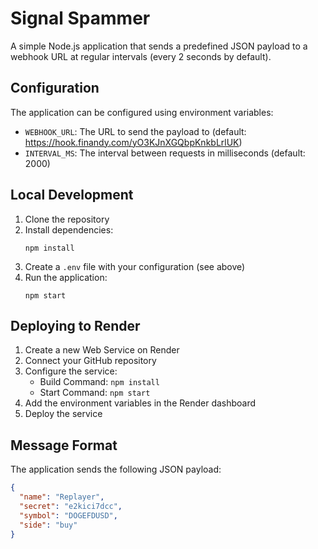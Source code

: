 # Signal Spammer

A simple Node.js application that sends a predefined JSON payload to a webhook URL at regular intervals (every 2 seconds by default).

## Configuration

The application can be configured using environment variables:

- `WEBHOOK_URL`: The URL to send the payload to (default: https://hook.finandy.com/yO3KJnXGQbpKnkbLrlUK)
- `INTERVAL_MS`: The interval between requests in milliseconds (default: 2000)

## Local Development

1. Clone the repository
2. Install dependencies:
   ```
   npm install
   ```
3. Create a `.env` file with your configuration (see above)
4. Run the application:
   ```
   npm start
   ```

## Deploying to Render

1. Create a new Web Service on Render
2. Connect your GitHub repository
3. Configure the service:
   - Build Command: `npm install`
   - Start Command: `npm start`
4. Add the environment variables in the Render dashboard
5. Deploy the service

## Message Format

The application sends the following JSON payload:

```json
{
  "name": "Replayer",
  "secret": "e2kici7dcc",
  "symbol": "DOGEFDUSD",
  "side": "buy"
}
```
